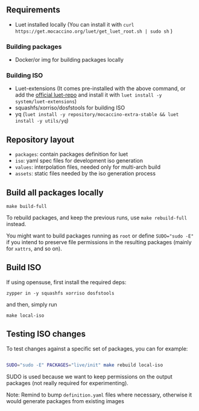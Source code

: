 ## Requirements

- Luet installed locally (You can install it with `curl https://get.mocaccino.org/luet/get_luet_root.sh | sudo sh` )

### Building packages

- Docker/or img for building packages locally

### Building ISO

- Luet-extensions (It comes pre-installed with the above command, or add the [official luet-repo](https://github.com/Luet-lab/luet-repo) and install it with `luet install -y system/luet-extensions`)
- squashfs/xorriso/dosfstools for building ISO
- yq (`luet install -y repository/mocaccino-extra-stable && luet install -y utils/yq`)

## Repository layout

- `packages`: contain packages definition for luet
- `iso`: yaml spec files for development iso generation
- `values`: interpolation files, needed only for multi-arch build
- `assets`: static files needed by the iso generation process

## Build all packages locally

```
make build-full
```

To rebuild packages, and keep the previous runs, use `make rebuild-full` instead.

You might want to build packages running as `root` or define `SUDO="sudo -E"` if you intend to preserve file permissions in the resulting packages (mainly for `xattrs`, and so on).

## Build ISO

If using opensuse, first install the required deps:

```
zypper in -y squashfs xorriso dosfstools
```

and then, simply run

```
make local-iso
```

## Testing ISO changes

To test changes against a specific set of packages, you can for example:

```bash

SUDO="sudo -E" PACKAGES="live/init" make rebuild local-iso

```

SUDO is used because we want to keep permissions on the output packages (not really required for experimenting).

Note: Remind to bump `definition.yaml` files where necessary, otherwise it would generate packages from existing images
